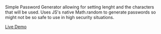Simple Password Generator allowing for setting lenght and the characters that will be used.
Uses JS's native Math.random to generate passwords so might not be so safe to use in high security situations.

[Live Demo](https://cainhurst87.github.io/Simple-Password-Generation/)
